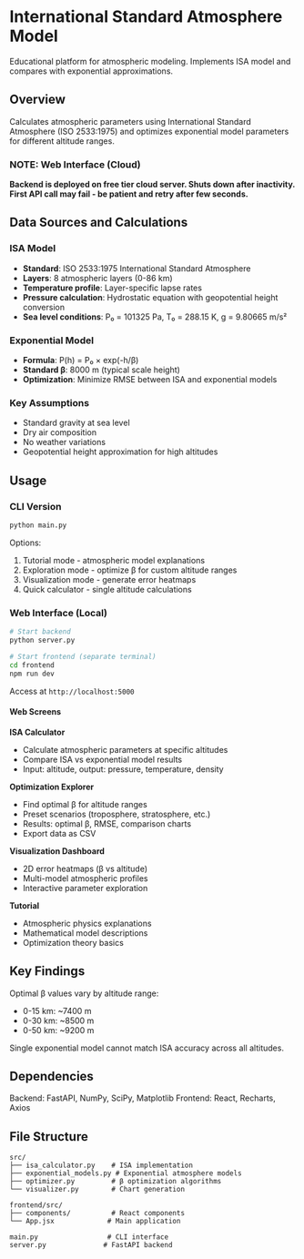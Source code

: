 # International Standard Atmosphere Model

Educational platform for atmospheric modeling. Implements ISA model and compares with exponential approximations.

## Overview

Calculates atmospheric parameters using International Standard Atmosphere (ISO 2533:1975) and optimizes exponential model parameters for different altitude ranges.

### NOTE: Web Interface (Cloud)
**Backend is deployed on free tier cloud server. Shuts down after inactivity. First API call may fail - be patient and retry after few seconds.**

## Data Sources and Calculations

### ISA Model
- **Standard**: ISO 2533:1975 International Standard Atmosphere
- **Layers**: 8 atmospheric layers (0-86 km)
- **Temperature profile**: Layer-specific lapse rates
- **Pressure calculation**: Hydrostatic equation with geopotential height conversion
- **Sea level conditions**: P₀ = 101325 Pa, T₀ = 288.15 K, g = 9.80665 m/s²

### Exponential Model
- **Formula**: P(h) = P₀ × exp(-h/β)
- **Standard β**: 8000 m (typical scale height)
- **Optimization**: Minimize RMSE between ISA and exponential models

### Key Assumptions
- Standard gravity at sea level
- Dry air composition
- No weather variations
- Geopotential height approximation for high altitudes

## Usage

### CLI Version
```bash
python main.py
```

Options:
1. Tutorial mode - atmospheric model explanations
2. Exploration mode - optimize β for custom altitude ranges  
3. Visualization mode - generate error heatmaps
4. Quick calculator - single altitude calculations

### Web Interface (Local)
```bash
# Start backend
python server.py

# Start frontend (separate terminal)
cd frontend
npm run dev
```

Access at `http://localhost:5000`

#### Web Screens

**ISA Calculator**
- Calculate atmospheric parameters at specific altitudes
- Compare ISA vs exponential model results
- Input: altitude, output: pressure, temperature, density

**Optimization Explorer**
- Find optimal β for altitude ranges
- Preset scenarios (troposphere, stratosphere, etc.)
- Results: optimal β, RMSE, comparison charts
- Export data as CSV

**Visualization Dashboard**
- 2D error heatmaps (β vs altitude)
- Multi-model atmospheric profiles
- Interactive parameter exploration

**Tutorial**
- Atmospheric physics explanations
- Mathematical model descriptions
- Optimization theory basics

## Key Findings

Optimal β values vary by altitude range:
- 0-15 km: ~7400 m
- 0-30 km: ~8500 m  
- 0-50 km: ~9200 m

Single exponential model cannot match ISA accuracy across all altitudes.

## Dependencies

Backend: FastAPI, NumPy, SciPy, Matplotlib
Frontend: React, Recharts, Axios

## File Structure

```
src/
├── isa_calculator.py    # ISA implementation
├── exponential_models.py # Exponential atmosphere models
├── optimizer.py         # β optimization algorithms
└── visualizer.py        # Chart generation

frontend/src/
├── components/          # React components
└── App.jsx             # Main application

main.py                 # CLI interface
server.py              # FastAPI backend
```